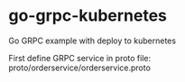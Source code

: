 # go-grpc-kubernetes
Go GRPC example with deploy to kubernetes

First define GRPC service in proto file:
proto/orderservice/orderservice.proto
